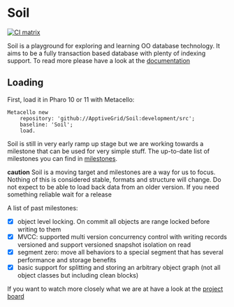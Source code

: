 # Soil

[![CI matrix](https://github.com//ApptiveGrid/Soil/actions/workflows/build.yml/badge.svg)](https://github.com//ApptiveGrid/Soil/actions/workflows/build.yml)

Soil is a playground for exploring and learning OO database technology. It aims to be a fully transaction based database with plenty of indexing support. To read more please have a look at the [documentation](./docs/soil.md)

## Loading

First, load it in Pharo 10 or 11 with Metacello:

```smalltalk
Metacello new 
	repository: 'github://ApptiveGrid/Soil:development/src';
	baseline: 'Soil';
	load.
```

Soil is still in very early ramp up stage but we are working towards a milestone that can be used for very simple stuff. The up-to-date list of milestones you can find in [milestones](https://github.com/ApptiveGrid/Soil/milestones?direction=desc&sort=completeness&state=open).

**caution** Soil is a moving target and milestones are a way for us to focus. Nothing of this is considered stable, formats and structure will change. Do not expect to be able to load back data from an older version. If you need something reliable wait for a release

A list of past milestones: 

- [x] object level locking. On commit all objects are range locked before writing to them
- [x] MVCC: supported multi version concurrency control with writing records versioned and support versioned snapshot isolation on read
- [x] segment zero: move all behaviors to a special segment that has several performance and storage benefits
- [x] basic support for splitting and storing an arbitrary object graph (not all object classes but including clean blocks)

If you want to watch more closely what we are at have a look at the [project board](https://github.com/orgs/ApptiveGrid/projects/2)
